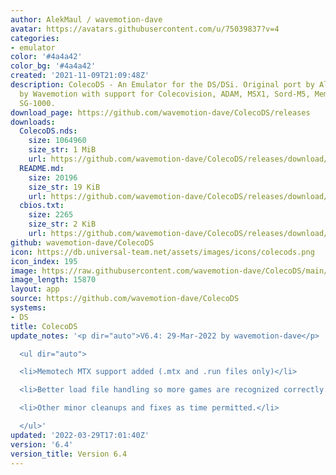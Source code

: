 ```yaml
---
author: AlekMaul / wavemotion-dave
avatar: https://avatars.githubusercontent.com/u/75039837?v=4
categories:
- emulator
color: '#4a4a42'
color_bg: '#4a4a42'
created: '2021-11-09T21:09:48Z'
description: ColecoDS - An Emulator for the DS/DSi. Original port by Alekmaul. Phoenix-Edition
  by Wavemotion with support for Colecovision, ADAM, MSX1, Sord-M5, Memotech MTX and
  SG-1000.
download_page: https://github.com/wavemotion-dave/ColecoDS/releases
downloads:
  ColecoDS.nds:
    size: 1064960
    size_str: 1 MiB
    url: https://github.com/wavemotion-dave/ColecoDS/releases/download/6.4/ColecoDS.nds
  README.md:
    size: 20196
    size_str: 19 KiB
    url: https://github.com/wavemotion-dave/ColecoDS/releases/download/6.4/README.md
  cbios.txt:
    size: 2265
    size_str: 2 KiB
    url: https://github.com/wavemotion-dave/ColecoDS/releases/download/6.4/cbios.txt
github: wavemotion-dave/ColecoDS
icon: https://db.universal-team.net/assets/images/icons/colecods.png
icon_index: 195
image: https://raw.githubusercontent.com/wavemotion-dave/ColecoDS/main/arm9/gfx_data/pdev_tbg0.png
image_length: 15870
layout: app
source: https://github.com/wavemotion-dave/ColecoDS
systems:
- DS
title: ColecoDS
update_notes: '<p dir="auto">V6.4: 29-Mar-2022 by wavemotion-dave</p>

  <ul dir="auto">

  <li>Memotech MTX support added (.mtx and .run files only)</li>

  <li>Better load file handling so more games are recognized correctly.</li>

  <li>Other minor cleanups and fixes as time permitted.</li>

  </ul>'
updated: '2022-03-29T17:01:40Z'
version: '6.4'
version_title: Version 6.4
---
```

